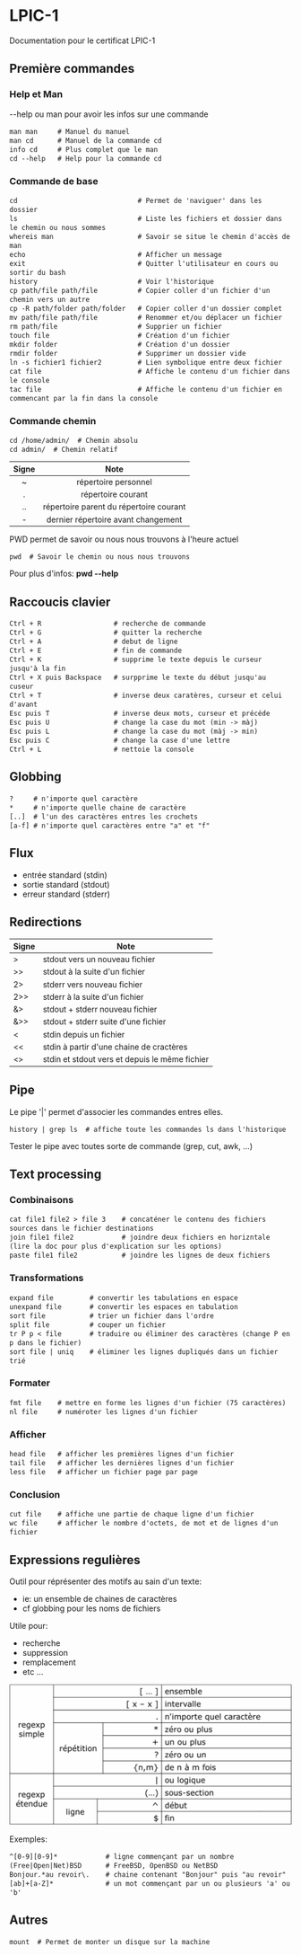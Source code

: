 # LPIC-1
Documentation pour le certificat LPIC-1


## Première commandes

### Help et Man
--help ou man pour avoir les infos sur une commande
```
man man     # Manuel du manuel
man cd      # Manuel de la commande cd
info cd     # Plus complet que le man
cd --help   # Help pour la commande cd
```

### Commande de base
```
cd                              # Permet de 'naviguer' dans les dossier
ls                              # Liste les fichiers et dossier dans le chemin ou nous sommes
whereis man                     # Savoir se situe le chemin d'accès de man
echo                            # Afficher un message
exit                            # Quitter l'utilisateur en cours ou sortir du bash
history                         # Voir l'historique
cp path/file path/file          # Copier coller d'un fichier d'un chemin vers un autre
cp -R path/folder path/folder   # Copier coller d'un dossier complet
mv path/file path/file          # Renommer et/ou déplacer un fichier
rm path/file                    # Supprier un fichier
touch file                      # Création d'un fichier
mkdir folder                    # Création d'un dossier
rmdir folder                    # Supprimer un dossier vide
ln -s fichier1 fichier2         # Lien symbolique entre deux fichier
cat file                        # Affiche le contenu d'un fichier dans le console
tac file                        # Affiche le contenu d'un fichier en commencant par la fin dans la console
```

### Commande chemin
```
cd /home/admin/  # Chemin absolu
cd admin/  # Chemin relatif
```
| Signe | Note                                      |
| :---: | :---------------------------------------: |
| ~     | répertoire personnel                      |
| .     | répertoire courant                        |
| ..    | répertoire parent du répertoire courant   |
| -     | dernier répertoire avant changement       |

PWD permet de savoir ou nous nous trouvons à l'heure actuel
```
pwd  # Savoir le chemin ou nous nous trouvons
```
Pour plus d'infos: **pwd --help**

## Raccoucis clavier
```
Ctrl + R                  # recherche de commande
Ctrl + G                  # quitter la recherche
Ctrl + A                  # debut de ligne
Ctrl + E                  # fin de commande
Ctrl + K                  # supprime le texte depuis le curseur jusqu'à la fin
Ctrl + X puis Backspace   # surpprime le texte du début jusqu'au cuseur
Ctrl + T                  # inverse deux caratères, curseur et celui d'avant
Esc puis T                # inverse deux mots, curseur et précéde
Esc puis U                # change la case du mot (min -> màj)
Esc puis L                # change la case du mot (màj -> min)
Esc puis C                # change la case d'une lettre
Ctrl + L                  # nettoie la console
```


## Globbing
```
?     # n'importe quel caractère
*     # n'importe quelle chaine de caractère
[..]  # l'un des caractères entres les crochets
[a-f] # n'importe quel caractères entre "a" et "f"
```


## Flux
- entrée standard (stdin)
- sortie standard (stdout)
- erreur standard (stderr)


## Redirections
| Signe | Note                                              |
| :---- | ------------------------------------------------- |
| >     | stdout vers un nouveau fichier                    |
| >>    | stdout à la suite d'un fichier                    |
| 2>    | stderr vers nouveau fichier                       |
| 2>>   | stderr à la suite d'un fichier                    |
| &>    | stdout + stderr nouveau fichier                   |
| &>>   | stdout + stderr suite d'une fichier               |
| <     | stdin depuis un fichier                           |
| <<    | stdin à partir d'une chaine de cractères          |
| <>    | stdin et stdout vers et depuis le même fichier    |


## Pipe
Le pipe '|' permet d'associer les commandes entres elles.
```
history | grep ls  # affiche toute les commandes ls dans l'historique
```
Tester le pipe avec toutes sorte de commande (grep, cut, awk, ...)


## Text processing

### Combinaisons
```
cat file1 file2 > file 3    # concaténer le contenu des fichiers sources dans le fichier destinations
join file1 file2            # joindre deux fichiers en horizntale (lire la doc pour plus d'explication sur les options)
paste file1 file2           # joindre les lignes de deux fichiers
```

### Transformations
```
expand file         # convertir les tabulations en espace
unexpand file       # convertir les espaces en tabulation
sort file           # trier un fichier dans l'ordre
split file          # couper un fichier
tr P p < file       # traduire ou éliminer des caractères (change P en p dans le fichier)
sort file | uniq    # éliminer les lignes dupliqués dans un fichier trié
```

### Formater
```
fmt file    # mettre en forme les lignes d'un fichier (75 caractères)
nl file     # numéroter les lignes d'un fichier
```

### Afficher
```
head file   # afficher les premières lignes d'un fichier
tail file   # afficher les dernières lignes d'un fichier
less file   # afficher un fichier page par page
```

### Conclusion
```
cut file    # affiche une partie de chaque ligne d'un fichier
wc file     # afficher le nombre d'octets, de mot et de lignes d'un fichier
```


## Expressions regulières
Outil pour réprésenter des motifs au sain d'un texte:
- ie: un ensemble de chaines de caractères
- cf globbing pour les noms de fichiers

Utile pour:
- recherche
- suppression
- remplacement
- etc ...

![Regex](./images/regex.png)

Exemples:
```
^[0-9][0-9]*            # ligne commençant par un nombre
(Free|Open|Net)BSD      # FreeBSD, OpenBSD ou NetBSD
Bonjour.*au revoir\.    # chaine contenant "Bonjour" puis "au revoir"
[ab]+[a-Z]*             # un mot commençant par un ou plusieurs 'a' ou 'b'
```

## Autres
```
mount  # Permet de monter un disque sur la machine
```